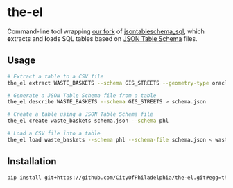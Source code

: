# the-el
Command-line tool wrapping [our fork][fork] of [jsontableschema_sql][jsontableschema_sql],
which **e**xtracts and **l**oads SQL tables based on [JSON Table Schema][table schema] files.

## Usage
```bash
# Extract a table to a CSV file
the_el extract WASTE_BASKETS --schema GIS_STREETS --geometry-type oracle > waste_baskets.csv

# Generate a JSON Table Schema file from a table
the_el describe WASTE_BASKETS --schema GIS_STREETS > schema.json

# Create a table using a JSON Table Schema file
the_el create waste_baskets schema.json --schema phl

# Load a CSV file into a table
the_el load waste_baskets --schema phl --schema-file schema.json < waste_baskets.csv
```

## Installation
```bash
pip install git+https://github.com/CityOfPhiladelphia/the-el.git#egg=the_el --process-dependency-links
```

[fork]: https://github.com/frictionlessdata/jsontableschema-sql-py/compare/master...CityOfPhiladelphia:master
[jsontableschema_sql]: https://github.com/frictionlessdata/jsontableschema-sql-py
[table schema]: http://frictionlessdata.io/guides/json-table-schema/
